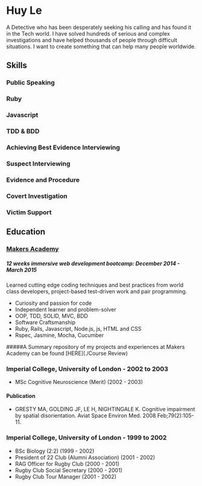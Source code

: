 # Huy Le
A Detective who has been desperately seeking his calling and has found it in the Tech world. I have solved hundreds of serious and complex investigations and have helped thousands of people through difficult situations. I want to create something that can help many people worldwide. 

## Skills

### Public Speaking

### Ruby

### Javascript

### TDD & BDD

### Achieving Best Evidence Interviewing

### Suspect Interviewing

### Evidence and Procedure

### Covert Investigation

### Victim Support

## Education

### [Makers Academy](http://makersacademy.com)
##### 12 weeks immersive web development bootcamp: December 2014 - March 2015
Learned cutting edge coding techniques and best practices from world class developers, project-based test-driven work and pair programming.

- Curiosity and passion for code
- Independent learner and problem-solver
- OOP, TDD, SOLID, MVC, BDD
- Software Craftsmanship
- Ruby, Rails, Javascript, Node.js, js, HTML and CSS
- Rspec, Jasmine, Mocha, Cucumber


#####A Summary repository of my projects and experiences at Makers Academy can be found [HERE](./Course Review)

### Imperial College, University of London - 2002 to 2003

- MSc Cognitive Neuroscience (Merit) (2002 - 2003)
#### Publication
- GRESTY MA, GOLDING JF, LE H, NIGHTINGALE K. Cognitive impairment by spatial disorientation. Aviat Space Environ Med. 2008 Feb;79(2):105-11.

### Imperial College, University of London - 1999 to 2002

- BSc Biology (2:2) (1999 - 2002)
- President of 22 Club (Alumni Association) (2001 - 2002)
- RAG Officer for Rugby Club (2000 - 2001)
- Rugby Club Social Secretary (2000 - 2001)
- Rugby Club Tour Manager (2001 - 2002)